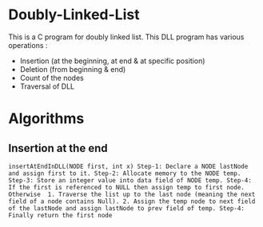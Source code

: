 # Doubly-Linked-List
This is a C program for doubly linked list. This DLL program has various operations : 
* Insertion (at the beginning, at end & at specific position)
* Deletion (from beginning & end)
* Count of the nodes
* Traversal of DLL

# Algorithms

## Insertion at the end
`insertAtEndInDLL(NODE first, int x)
Step-1: Declare a NODE lastNode and assign first to it.
Step-2: Allocate memory to the NODE temp.
Step-3: Store an integer value into data field of NODE temp.
Step-4: If the first is referenced to NULL then assign temp to first node.
		Otherwise 
			1. Traverse the list up to the last node (meaning the next field of a node contains Null).
			2. Assign the temp node to next field of the lastNode and assign lastNode to prev field of temp.
Step-4: Finally return the first node`
